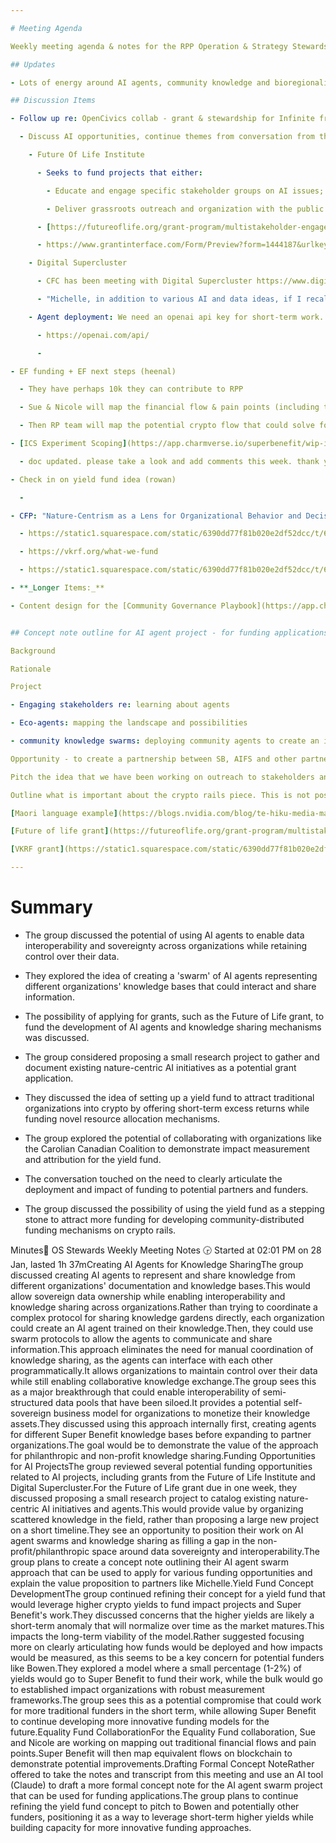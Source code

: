 ```yaml
---

# Meeting Agenda

Weekly meeting agenda & notes for the RPP Operation & Strategy Stewards team.

## Updates

- Lots of energy around AI agents, community knowledge and bioregionalism. Good space to keep an eye on

## Discussion Items

- Follow up re: OpenCivics collab - grant & stewardship for Infinite front porch (rather)

  - Discuss AI opportunities, continue themes from conversation from the GC about AI funding possibilities (rowan)

    - Future Of Life Institute

      - Seeks to fund projects that either:

        - Educate and engage specific stakeholder groups on AI issues;

        - Deliver grassroots outreach and organization with the public.

      - [https://futureoflife.org/grant-program/multistakeholder-engagement-for-safe-and-prosperous-ai/](https://futureoflife.org/grant-program/multistakeholder-engagement-for-safe-and-prosperous-ai/)

      - https://www.grantinterface.com/Form/Preview?form=1444187&urlkey=fli

    - Digital Supercluster

      - CFC has been meeting with Digital Supercluster https://www.digitalsupercluster.ca/ and right after our SB GC where you were talking about AI agents and web3 I literally got this message as a follow up to our last meeting...

      - "Michelle, in addition to various AI and data ideas, if I recall correctly, you mentioned on the call that you've been doing some work around blockchain? Could you elaborate on that? Some time ago we explored the combination of Decentralised Autonomous Organisations (DAOs) + AI Agents (although that didn't turn into a separate DIGITAL program) and I wonder if there's anything on that front, given the rapid progress in both areas and their application in the not-for-profit sector."

    - Agent deployment: We need an openai api key for short-term work. Can anyone grab one for SB and share the key with me? (it won't take my prepaid card) - It's $20

      - https://openai.com/api/

      - 

- EF funding + EF next steps (heenal)

  - They have perhaps 10k they can contribute to RPP

  - Sue & Nicole will map the financial flow & pain points (including transfer fees, delays, bureaucracy, etc) then RPP team will map an equivalent (but better/cheaper) flow on-chain

  - Then RP team will map the potential crypto flow that could solve for their pain points and out of this we will build the experiment

- [ICS Experiment Scoping](https://app.charmverse.io/superbenefit/wip-ics-experiment-scoping-0011477827223125292) (heenal)

  - doc updated. please take a look and add comments this week. thank you :)

- Check in on yield fund idea (rowan)

  - 

- CFP: "Nature-Centrism as a Lens for Organizational Behavior and Decision-Making" - $500k+ - due Feb 3 (heenal)

  - https://static1.squarespace.com/static/6390dd77f81b020e2df52dcc/t/677c63a8d748d67cb77b7649/1736205224661/Call+for+Proposals+-+Spring+2025+-+Nature-Centric+Behavior+%5E0+Decision-Making.pdf

  - https://vkrf.org/what-we-fund

  - https://static1.squarespace.com/static/6390dd77f81b020e2df52dcc/t/67780de24b81906ce68acbdc/1735921122807/vkrf-guidelines-submitting-letters-inquiry.pdf

- **_Longer Items:_**

- Content design for the [Community Governance Playbook](https://app.charmverse.io/superbenefit/community-governance-playbook-rpp-8010900790578133) (including other members of the RPP Core team) - 


## Concept note outline for AI agent project - for funding applications

Background

Rationale

Project

- Engaging stakeholders re: learning about agents

- Eco-agents: mapping the landscape and possibilities

- community knowledge swarms: deploying community agents to create an infinite front porch

Opportunity - to create a partnership between SB, AIFS and other partners like OpenCivics. Each org creates an AI agent to wrap their docs and frameworks. Then we create a swarm out of the agents to make a resource for building DAOs etc.

Pitch the idea that we have been working on outreach to stakeholders and community for 2 years through SB, RPP & AIFS. We are now going to operationalize agents to make a lot of the resources we have created accessible to all and able to connect and communicate with one another to integrate collective wisdom and provide answers to difficult questions.

Outline what is important about the crypto rails piece. This is not possible any other way. Liberate community and org data in a way that protects their ownership of the data, makes it valuable to others, and potentially makes the sharing of it valuable to the org sharing it via the agent swarm.

[Maori language example](https://blogs.nvidia.com/blog/te-hiku-media-maori-speech-ai/)

[Future of life grant](https://futureoflife.org/grant-program/multistakeholder-engagement-for-safe-and-prosperous-ai/)

[VKRF grant](https://static1.squarespace.com/static/6390dd77f81b020e2df52dcc/t/677c63a8d748d67cb77b7649/1736205224661/Call+for+Proposals+-+Spring+2025+-+Nature-Centric+Behavior+%5E0+Decision-Making.pdf)

---
```


# Summary

- The group discussed the potential of using AI agents to enable data interoperability and sovereignty across organizations while retaining control over their data.

- They explored the idea of creating a 'swarm' of AI agents representing different organizations' knowledge bases that could interact and share information.

- The possibility of applying for grants, such as the Future of Life grant, to fund the development of AI agents and knowledge sharing mechanisms was discussed.

- The group considered proposing a small research project to gather and document existing nature-centric AI initiatives as a potential grant application.

- They discussed the idea of setting up a yield fund to attract traditional organizations into crypto by offering short-term excess returns while funding novel resource allocation mechanisms.

- The group explored the potential of collaborating with organizations like the Carolian Canadian Coalition to demonstrate impact measurement and attribution for the yield fund.

- The conversation touched on the need to clearly articulate the deployment and impact of funding to potential partners and funders.

- The group discussed the possibility of using the yield fund as a stepping stone to attract more funding for developing community-distributed funding mechanisms on crypto rails.

Minutes📝 OS Stewards Weekly Meeting Notes 🕞 Started at 02:01 PM on 28 Jan, lasted 1h 37mCreating AI Agents for Knowledge SharingThe group discussed creating AI agents to represent and share knowledge from different organizations' documentation and knowledge bases.This would allow sovereign data ownership while enabling interoperability and knowledge sharing across organizations.Rather than trying to coordinate a complex protocol for sharing knowledge gardens directly, each organization could create an AI agent trained on their knowledge.Then, they could use swarm protocols to allow the agents to communicate and share information.This approach eliminates the need for manual coordination of knowledge sharing, as the agents can interface with each other programmatically.It allows organizations to maintain control over their data while still enabling collaborative knowledge exchange.The group sees this as a major breakthrough that could enable interoperability of semi-structured data pools that have been siloed.It provides a potential self-sovereign business model for organizations to monetize their knowledge assets.They discussed using this approach internally first, creating agents for different Super Benefit knowledge bases before expanding to partner organizations.The goal would be to demonstrate the value of the approach for philanthropic and non-profit knowledge sharing.Funding Opportunities for AI ProjectsThe group reviewed several potential funding opportunities related to AI projects, including grants from the Future of Life Institute and Digital Supercluster.For the Future of Life grant due in one week, they discussed proposing a small research project to catalog existing nature-centric AI initiatives and agents.This would provide value by organizing scattered knowledge in the field, rather than proposing a large new project on a short timeline.They see an opportunity to position their work on AI agent swarms and knowledge sharing as filling a gap in the non-profit/philanthropic space around data sovereignty and interoperability.The group plans to create a concept note outlining their AI agent swarm approach that can be used to apply for various funding opportunities and explain the value proposition to partners like Michelle.Yield Fund Concept DevelopmentThe group continued refining their concept for a yield fund that would leverage higher crypto yields to fund impact projects and Super Benefit's work.They discussed concerns that the higher yields are likely a short-term anomaly that will normalize over time as the market matures.This impacts the long-term viability of the model.Rather suggested focusing more on clearly articulating how funds would be deployed and how impacts would be measured, as this seems to be a key concern for potential funders like Bowen.They explored a model where a small percentage (1-2%) of yields would go to Super Benefit to fund their work, while the bulk would go to established impact organizations with robust measurement frameworks.The group sees this as a potential compromise that could work for more traditional funders in the short term, while allowing Super Benefit to continue developing more innovative funding models for the future.Equality Fund CollaborationFor the Equality Fund collaboration, Sue and Nicole are working on mapping out traditional financial flows and pain points.Super Benefit will then map equivalent flows on blockchain to demonstrate potential improvements.Drafting Formal Concept NoteRather offered to take the notes and transcript from this meeting and use an AI tool (Claude) to draft a more formal concept note for the AI agent swarm project that can be used for funding applications.The group plans to continue refining the yield fund concept to pitch to Bowen and potentially other funders, positioning it as a way to leverage short-term higher yields while building capacity for more innovative funding approaches.
